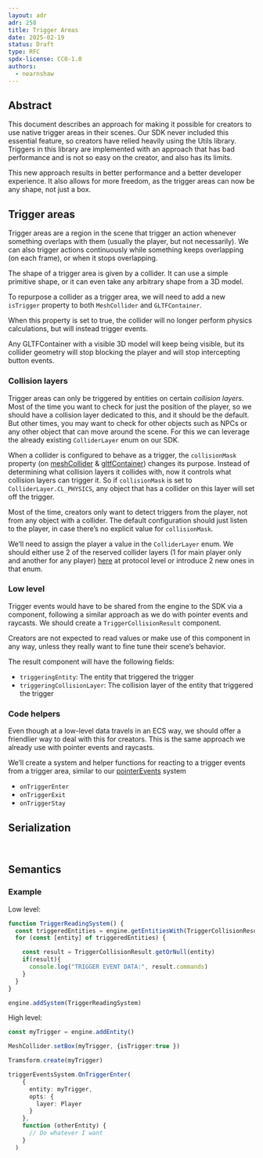 ```yaml
---
layout: adr
adr: 258
title: Trigger Areas
date: 2025-02-19
status: Draft
type: RFC
spdx-license: CC0-1.0
authors:
  - nearnshaw
---
```


## Abstract

This document describes an approach for making it possible for creators to use native trigger areas in their scenes. 
Our SDK never included this essential feature, so creators have relied heavily using the Utils library. Triggers in this library are implemented with an approach that has bad performance and is not so easy on the creator, and also has its limits.

This new approach results in better performance and a better developer experience. It also allows for more freedom, as the trigger areas can now be any shape, not just a box.

## Trigger areas

Trigger areas are a region in the scene that trigger an action whenever something overlaps with them (usually the player, but not necessarily). We can also trigger actions continuously while something keeps overlapping (on each frame), or when it stops overlapping.

The shape of a trigger area is given by a collider. It can use a simple primitive shape, or it can even take any arbitrary shape from a 3D model.

To repurpose a collider as a trigger area, we will need to add a new `isTrigger` property to both `MeshCollider` and `GLTFContainer`.

When this property is set to true, the collider will no longer perform physics calculations, but will instead trigger events.

Any GLTFContainer with a visible 3D model will keep being visible, but its collider geometry will stop blocking the player and will stop intercepting button events.

### Collision layers

Trigger areas can only be triggered by entities on certain _collision layers_. Most of the time you want to check for just the position of the player, so we should have a collision layer dedicated to this, and it should be the default. But other times, you may want to check for other objects such as NPCs or any other object that can move around the scene. For this we can leverage the already existing `ColliderLayer` enum on our SDK.

When a collider is configured to behave as a trigger, the `collisionMask` property (on [meshCollider](https://github.com/decentraland/protocol/blob/main/proto/decentraland/sdk/components/mesh_collider.proto#L33) & [gltfContainer](https://github.com/decentraland/protocol/blob/main/proto/decentraland/sdk/components/gltf_container.proto#L17~L18)) changes its purpose. Instead of determining what collision layers it collides with, now it controls what collision layers can trigger it. So if `collisionMask` is set to `ColliderLayer.CL_PHYSICS`, any object that has a collider on this layer will set off the trigger.

Most of the time, creators only want to detect triggers from the player, not from any object with a collider. The default configuration should just listen to the player, in case there’s no explicit value for `collisionMask`. 

We’ll need to assign the player a value in the `ColliderLayer` enum. We should either use 2 of the reserved collider layers (1 for main player only and another for any player) [here](https://github.com/decentraland/protocol/blob/main/proto/decentraland/sdk/components/mesh_collider.proto#L44~L62) at protocol level or introduce 2 new ones in that enum.

### Low level

Trigger events would have to be shared from the engine to the SDK via a component, following a similar approach as we do with pointer events and raycasts. We should create a `TriggerCollisionResult` component.

Creators are not expected to read values or make use of this component in any way, unless they really want to fine tune their scene’s behavior.

The result component will have the following fields:

- `triggeringEntity`: The entity that triggered the trigger
- `triggeringCollisionLayer`: The collision layer of the entity that triggered the trigger



### Code helpers

Even though at a low-level data travels in an ECS way, we should offer a friendlier way to deal with this for creators. This is the same approach we already use with pointer events and raycasts.

We’ll create a system and helper functions for reacting to a trigger events from a trigger area, similar to our [pointerEvents](https://docs.decentraland.org/creator/development-guide/sdk7/click-events/) system

- `onTriggerEnter`
- `onTriggerExit`
- `onTriggerStay`



## Serialization

```yaml

```

```protobuf

```

## Semantics

### Example

Low level:

```ts
function TriggerReadingSystem() {
  const triggeredEntities = engine.getEntitiesWith(TriggerCollisionResult)
  for (const [entity] of triggeredEntities) {

    const result = TriggerCollisionResult.getOrNull(entity)
    if(result){
      console.log("TRIGGER EVENT DATA:", result.commands)
    }
  }
}

engine.addSystem(TriggerReadingSystem)
```

High level:

```ts
const myTrigger = engine.addEntity()

MeshCollider.setBox(myTrigger, {isTrigger:true })

Tramsform.create(myTrigger)

triggerEventsSystem.OnTriggerEnter(
    {
      entity: myTrigger,
      opts: {
        layer: Player
      }
    },
    function (otherEntity) {
      // Do whatever I want
    }
  )
```
